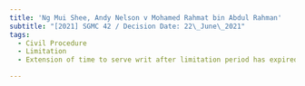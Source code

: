 ```yaml
---
title: 'Ng Mui Shee, Andy Nelson v Mohamed Rahmat bin Abdul Rahman'
subtitle: "[2021] SGMC 42 / Decision Date: 22\_June\_2021"
tags:
  - Civil Procedure
  - Limitation
  - Extension of time to serve writ after limitation period has expired

---
```

